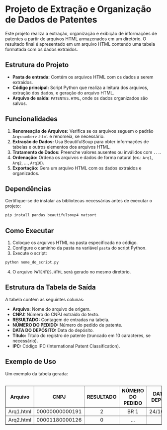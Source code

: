 # Projeto de Extração e Organização de Dados de Patentes

Este projeto realiza a extração, organização e exibição de informações de patentes a partir de arquivos HTML armazenados em um diretório. O resultado final é apresentado em um arquivo HTML contendo uma tabela formatada com os dados extraídos.

## Estrutura do Projeto

- **Pasta de entrada:** Contém os arquivos HTML com os dados a serem extraídos.
- **Código principal:** Script Python que realiza a leitura dos arquivos, extração dos dados, e geração do arquivo HTML.
- **Arquivo de saída:** `PATENTES.HTML`, onde os dados organizados são salvos.

## Funcionalidades

1. **Renomeação de Arquivos:** Verifica se os arquivos seguem o padrão `Arq<number>.html` e renomeia, se necessário.
2. **Extração de Dados:** Usa BeautifulSoup para obter informações de tabelas e outros elementos dos arquivos HTML.
3. **Tratamento de Dados:** Preenche valores ausentes ou inválidos com `...`.
4. **Ordenação:** Ordena os arquivos e dados de forma natural (ex.: `Arq1`, `Arq2`, ..., `Arq10`).
5. **Exportação:** Gera um arquivo HTML com os dados extraídos e organizados.

## Dependências

Certifique-se de instalar as bibliotecas necessárias antes de executar o projeto:

```bash
pip install pandas beautifulsoup4 natsort
```

## Como Executar

1. Coloque os arquivos HTML na pasta especificada no código.
2. Configure o caminho da pasta na variável `pasta` do script Python.
3. Execute o script:

```bash
python nome_do_script.py
```

4. O arquivo `PATENTES.HTML` será gerado no mesmo diretório.

## Estrutura da Tabela de Saída

A tabela contém as seguintes colunas:

- **Arquivo:** Nome do arquivo de origem.
- **CNPJ:** Número do CNPJ extraído do texto.
- **RESULTADO:** Contagem de entradas na tabela.
- **NÚMERO DO PEDIDO:** Número do pedido de patente.
- **DATA DO DEPÓSITO:** Data do depósito.
- **Título:** Título do registro de patente (truncado em 10 caracteres, se necessário).
- **IPC:** Código IPC (International Patent Classification).

## Exemplo de Uso

Um exemplo da tabela gerada:

<div style="display: flex; justify-content: center;">
<table border="1" class="dataframe" style="text-align: center;">
  <thead>
    <tr>
      <th>Arquivo</th>
      <th>CNPJ</th>
      <th>RESULTADO</th>
      <th>NÚMERO DO PEDIDO</th>
      <th>DATA DO DEPÓSITO</th>
      <th>Título</th>
      <th>IPC</th>
    </tr>
  </thead>
  <tbody>
    <tr>
      <td>Arq1.html</td>
      <td>00000000000191</td>
      <td>2</td>
      <td>BR 1</td>
      <td>24/10/2018</td>
      <td>...</td>
      <td>...</td>
    </tr>
    <tr>
      <td>Arq2.html</td>
      <td>00001180000126</td>
      <td>0</td>
      <td>...</td>
      <td>...</td>
      <td>...</td>
      <td>...</td>
    </tr>
  </tbody>
</table>
</div>

